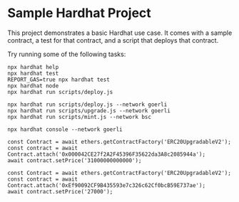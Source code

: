 # Sample Hardhat Project

This project demonstrates a basic Hardhat use case. It comes with a sample contract, a test for that contract, and a script that deploys that contract.

Try running some of the following tasks:

```shell
npx hardhat help
npx hardhat test
REPORT_GAS=true npx hardhat test
npx hardhat node
npx hardhat run scripts/deploy.js

npx hardhat run scripts/deploy.js --network goerli
npx hardhat run scripts/upgrade.js --network goerli
npx hardhat run scripts/mint.js --network bsc

npx hardhat console --network goerli

const Contract = await ethers.getContractFactory('ERC20UpgradableV2');
const contract = await Contract.attach('0x000042CE27f2A2F45396F35622da3A8c2085944a');
await contract.setPrice('31000000000000');

const Contract = await ethers.getContractFactory('ERC20UpgradableV2');
const contract = await Contract.attach('0xEf90092CF9B435593e7c326c62Cf0bcB59E737ae');
await contract.setPrice('27000');
```

